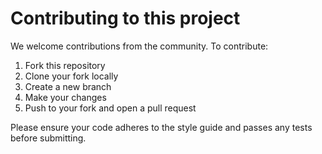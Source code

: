 # Contributing to this project

We welcome contributions from the community. To contribute:
1. Fork this repository
2. Clone your fork locally
3. Create a new branch
4. Make your changes
5. Push to your fork and open a pull request

Please ensure your code adheres to the style guide and passes any tests before submitting.
